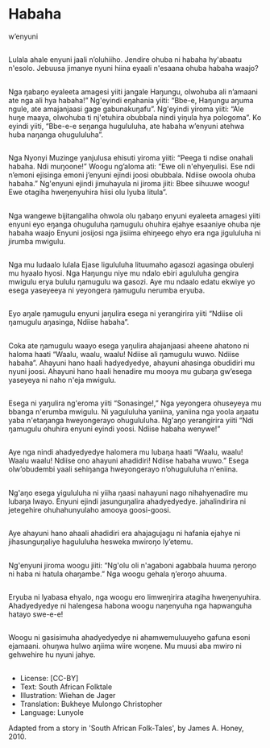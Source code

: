 # Habaha
w’enyuni

##
Lulala ahale enyuni jaali
n’oluhiiho. Jendire ohuba ni
habaha hy'abaatu n'esolo.
Jebuusa jimanye nyuni hiina
eyaali n'esaana ohuba habaha
waajo?


##
Nga ŋabaŋo eyaleeta amagesi
yiiti jangale Haŋungu, olwohuba
ali n’amaani ate nga ali hya
habaha!”
Ng'eyindi eŋahania yiiti: “Bbe-e,
Haŋungu aŋuma ngule, ate
amajanjaasi gage
gabunakuŋafu”.
Ng'eyindi yiroma yiiti: “Ale huŋe
maaya, olwohuba ti nj'etuhira
obubbala nindi yiŋula hya
pologoma”.
Ko eyindi yiiti, “Bbe-e-e
seŋanga hugululuha, ate
habaha w’enyuni atehwa huba
naŋanga ohugululuha”.

##
Nga Nyonyi Muzinge yanjulusa
ehisuti yiroma yiiti: “Peega ti
ndise onahali habaha. Ndi
muŋoone!”
Woogu ng’aloma ati: “Ewe oli
n'ehyeŋulisi. Ese ndi n’emoni
ejisinga emoni j’enyuni ejindi
joosi obubbala. Ndiise owoola
ohuba habaha.”
Ng'enyuni ejindi jimuhayula ni
jiroma jiiti: Bbee sihuuwe
woogu! Ewe otagiha
hweŋenyuhira hiisi olu lyuba
litula”.


##
Nga wangewe bijitangaliha
ohwola olu ŋabaŋo enyuni
eyaleeta amagesi yiiti enyuni
eyo eŋanga ohuguluha
ŋamugulu ohuhira ejahye
esaaniye ohuba nje habaha
waajo
Enyuni josijosi nga jisiima
ehiŋeego ehyo era nga
jigululuha ni jirumba mwigulu.


##
Nga mu ludaalo lulala Ejase
ligululuha lituumaho agasozi
agasinga obuleŋi mu hyaalo
hyosi.
Nga Haŋungu niye mu ndalo
ebiri agululuha gengira mwigulu
erya bululu ŋamugulu wa
gasozi.
Aye mu ndaalo edatu ekwiye yo
esega yaseyeeya ni yeyongera
ŋamugulu nerumba eryuba.


##
Eyo aŋale ŋamugulu enyuni
jaŋulira esega ni yerangirira yiiti
“Ndiise oli ŋamugulu aŋasinga,
Ndiise habaha”.


##
Coka ate ŋamugulu waayo
esega yaŋulira ahajanjaasi
aheene ahatono ni haloma
haati “Waalu, waalu, waalu!
Ndiise ali ŋamugulu wuwo.
Ndiise habaha”.
Ahayuni hano haali
hadyedyedye, ahayuni
ahasinga obudidiri mu nyuni
joosi. Ahayuni hano haali
henadire mu mooya mu gubaŋa
gw’esega yaseyeya ni naho
n'eja mwigulu.


##
Esega ni yaŋulira ng'eroma yiiti
“Sonasinge!,” Nga yeyongera
ohuseyeya mu bbanga
n'erumba mwigulu. Ni
yagululuha yaniina, yaniina nga
yoola aŋaatu yaba n'etaŋanga
hweyongerayo ohugululuha.
Ng'aŋo yerangirira yiiti “Ndi
ŋamugulu ohuhira enyuni eyindi
yoosi. Ndiise habaha wenywe!”


##
Aye nga nindi ahadyedyedye
halomera mu lubaŋa haati
“Waalu, waalu! Waalu waalu!
Ndiise ono ahayuni ahadidiri!
Ndiise habaha wuwo.”
Esega olw’obudembi yaali
sehiŋanga hweyongerayo
n’ohugululuha n'eniina.


##
Ng'aŋo esega yigululuha ni
yiiha ŋaasi nahayuni nago
nihahyenadire mu lubaŋa
lwayo.
Enyuni ejindi jasunguŋalira
ahadyedyedye. jahalindirira ni
jetegehire ohuhahunyulaho
amooya goosi-goosi.


##
Aye ahayuni hano ahaali
ahadidiri era ahajagujagu ni
hafania ejahye ni
jihasunguŋaliye hagululuha
hesweka mwiroŋo ly’etemu.


##
Ng'enyuni jiroma woogu jiiti:
“Ng'olu oli n'agaboni agabbala
huuma ŋeroŋo ni haba ni hatula
ohaŋambe.” Nga woogu gehala
ŋ’eroŋo ahuuma.


##
Eryuba ni lyabasa ehyalo, nga
woogu ero limweŋirira atagiha
hweŋenyuhira. Ahadyedyedye
ni halengesa habona woogu
naŋenyuha nga hapwanguha
hatayo swe-e-e!


##
Woogu ni gasisimuha
ahadyedyedye ni
ahamwemuluuyeho gafuna
esoni ejamaani.
ohuŋwa hulwo aŋiima wiire
woŋene. Mu muusi aba mwiro ni
gehwehire hu nyuni jahye.


##
* License: [CC-BY]
* Text: South African Folktale
* Illustration: Wiehan de Jager
* Translation: Bukheye Mulongo Christopher
* Language: Lunyole

Adapted from a story in 'South
African Folk-Tales', by James A.
Honey, 2010.
